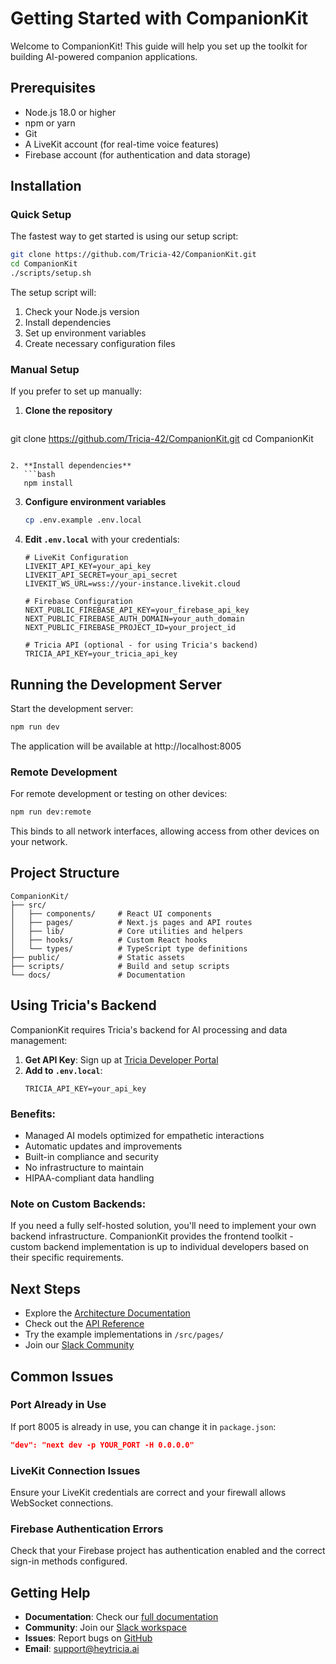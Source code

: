 # Getting Started with CompanionKit

Welcome to CompanionKit! This guide will help you set up the toolkit for building AI-powered companion applications.

## Prerequisites

- Node.js 18.0 or higher
- npm or yarn
- Git
- A LiveKit account (for real-time voice features)
- Firebase account (for authentication and data storage)

## Installation

### Quick Setup

The fastest way to get started is using our setup script:

```bash
git clone https://github.com/Tricia-42/CompanionKit.git
cd CompanionKit
./scripts/setup.sh
```

The setup script will:
1. Check your Node.js version
2. Install dependencies
3. Set up environment variables
4. Create necessary configuration files

### Manual Setup

If you prefer to set up manually:

1. **Clone the repository**
   ```bash
git clone https://github.com/Tricia-42/CompanionKit.git
cd CompanionKit
```

2. **Install dependencies**
   ```bash
   npm install
   ```

3. **Configure environment variables**
   ```bash
   cp .env.example .env.local
   ```

4. **Edit `.env.local`** with your credentials:
   ```env
   # LiveKit Configuration
   LIVEKIT_API_KEY=your_api_key
   LIVEKIT_API_SECRET=your_api_secret
   LIVEKIT_WS_URL=wss://your-instance.livekit.cloud
   
   # Firebase Configuration
   NEXT_PUBLIC_FIREBASE_API_KEY=your_firebase_api_key
   NEXT_PUBLIC_FIREBASE_AUTH_DOMAIN=your_auth_domain
   NEXT_PUBLIC_FIREBASE_PROJECT_ID=your_project_id
   
   # Tricia API (optional - for using Tricia's backend)
   TRICIA_API_KEY=your_tricia_api_key
   ```

## Running the Development Server

Start the development server:

```bash
npm run dev
```

The application will be available at http://localhost:8005

### Remote Development

For remote development or testing on other devices:

```bash
npm run dev:remote
```

This binds to all network interfaces, allowing access from other devices on your network.

## Project Structure

```
CompanionKit/
├── src/
│   ├── components/     # React UI components
│   ├── pages/          # Next.js pages and API routes
│   ├── lib/            # Core utilities and helpers
│   ├── hooks/          # Custom React hooks
│   └── types/          # TypeScript type definitions
├── public/             # Static assets
├── scripts/            # Build and setup scripts
└── docs/               # Documentation
```

## Using Tricia's Backend

CompanionKit requires Tricia's backend for AI processing and data management:

1. **Get API Key**: Sign up at [Tricia Developer Portal](https://developers.heytricia.ai)
2. **Add to `.env.local`**:
   ```env
   TRICIA_API_KEY=your_api_key
   ```

### Benefits:
- Managed AI models optimized for empathetic interactions
- Automatic updates and improvements
- Built-in compliance and security
- No infrastructure to maintain
- HIPAA-compliant data handling

### Note on Custom Backends:
If you need a fully self-hosted solution, you'll need to implement your own backend infrastructure. CompanionKit provides the frontend toolkit - custom backend implementation is up to individual developers based on their specific requirements.

## Next Steps

- Explore the [Architecture Documentation](architecture.md)
- Check out the [API Reference](api-reference.md)
- Try the example implementations in `/src/pages/`
- Join our [Slack Community](https://join.slack.com/t/companionkit-community)

## Common Issues

### Port Already in Use

If port 8005 is already in use, you can change it in `package.json`:

```json
"dev": "next dev -p YOUR_PORT -H 0.0.0.0"
```

### LiveKit Connection Issues

Ensure your LiveKit credentials are correct and your firewall allows WebSocket connections.

### Firebase Authentication Errors

Check that your Firebase project has authentication enabled and the correct sign-in methods configured.

## Getting Help

- **Documentation**: Check our [full documentation](../README.md)
- **Community**: Join our [Slack workspace](https://join.slack.com/t/companionkit-community)
- **Issues**: Report bugs on [GitHub](https://github.com/Tricia-42/CompanionKit/issues)
- **Email**: support@heytricia.ai 